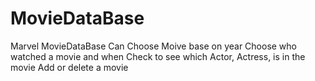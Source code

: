 # MovieDataBase
Marvel MovieDataBase
Can Choose Moive base on year 
Choose who watched a movie and when
Check to see which Actor, Actress, is in the movie
Add or delete a movie
